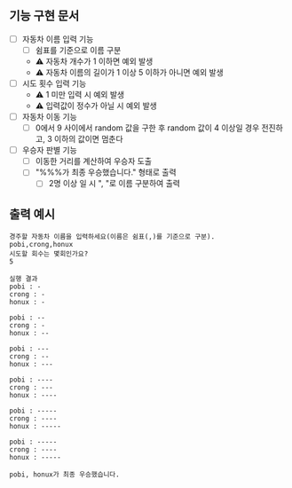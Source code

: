 ## 기능 구현 문서

- [ ] 자동차 이름 입력 기능
  - [ ] 쉼표를 기준으로 이름 구분
  - ⚠️ 자동차 개수가 1 이하면 예외 발생
  - ⚠️ 자동차 이름의 길이가 1 이상 5 이하가 아니면 예외 발생
- [ ] 시도 횟수 입력 기능
  - ⚠️ 1 미만 입력 시 예외 발생
  - ⚠️ 입력값이 정수가 아닐 시 예외 발생
- [ ] 자동차 이동 기능
  - [ ] 0에서 9 사이에서 random 값을 구한 후 random 값이 4 이상일 경우 전진하고, 3 이하의 값이면 멈춘다
- [ ] 우승자 판별 기능
  - [ ] 이동한 거리를 계산하여 우승자 도출
  - [ ] "%%%가 최종 우승했습니다." 형태로 출력
    - [ ] 2명 이상 일 시 ", "로 이름 구분하여 출력

## 출력 예시
```
경주할 자동차 이름을 입력하세요(이름은 쉼표(,)를 기준으로 구분).
pobi,crong,honux
시도할 회수는 몇회인가요?
5

실행 결과
pobi : -
crong : -
honux : -

pobi : --
crong : -
honux : --

pobi : ---
crong : --
honux : ---

pobi : ----
crong : ---
honux : ----

pobi : -----
crong : ----
honux : -----

pobi : -----
crong : ----
honux : -----

pobi, honux가 최종 우승했습니다.
```